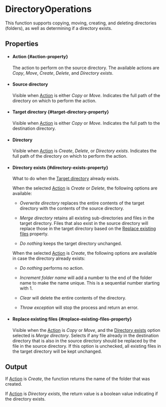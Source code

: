 DirectoryOperations
==============

This function supports copying, moving, creating, and deleting directories (folders),
as well as determining if a directory exists.

Properties
----------

-  #### Action {#action-property}

    The action to perform on the source directory. The available actions are *Copy*, *Move*, *Create*, 
    *Delete*, and *Directory exists*.

-  #### Source directory

    Visible when [Action](#action-property) is either *Copy* or *Move*. Indicates the full path of the directory 
    on which to perform the action.

-  #### Target directory {#target-directory-property}

    Visible when [Action](#action-property) is either *Copy* or *Move*. Indicates the full path to the destination 
    directory.

-  #### Directory

    Visible when [Action](#action-property) is *Create*, *Delete*, or *Directory exists*. Indicates the full 
    path of the directory on which to perform the action.

-  #### Directory exists {#directory-exists-property}

    What to do when the [Target directory](#target-directory-property) already exists.

    When the selected [Action](#action-property) is *Create* or *Delete*, the following options are available:

    - *Overwrite directory* replaces the entire contents of the target directory with the contents of the 
    source directory.

    - *Merge directory* retains all existing sub-directories and files in the target directory. Files that 
    also exist in the source directory will replace those in the target directory based on the 
    [Replace existing files](#replace-existing-files-property) property.

    - *Do nothing* keeps the target directory unchanged.
    
    When the selected [Action](#action-property) is *Create*, the following options are available in case 
    the directory already exists:

    - *Do nothing* performs no action.
    
    - *Increment folder name* will add a number to the end of the folder name to make the name unique.
    This is a sequential number starting with 1.
    
    - *Clear* will delete the entire contents of the directory. 
    
    - *Throw exception* will stop the process and return an error.

- #### Replace existing files {#replace-existing-files-property}

    Visible when the [Action](#action-property) is *Copy* or *Move*, and the 
    [Directory exists](#directory-exists-property) option selected is *Merge directory*. Selects if any file 
    already in the destination directory that is also in the source directory should be replaced by the file in 
    the source directory. If this option is unchecked, all existing files in the target directory will be kept
    unchanged. 

Output
------

If [Action](#action-property) is *Create*, the function returns the name of the folder that was created.

If [Action](#action-property) is *Directory exists*, the return value is a boolean value indicating if the 
directory exists.
 